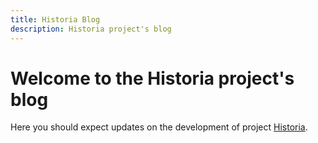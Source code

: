 ```yaml
---
title: Historia Blog
description: Historia project's blog
---
```


# Welcome to the Historia project's blog

Here you should expect updates on the development of project [Historia](https://github.com/asoldano/historia).



